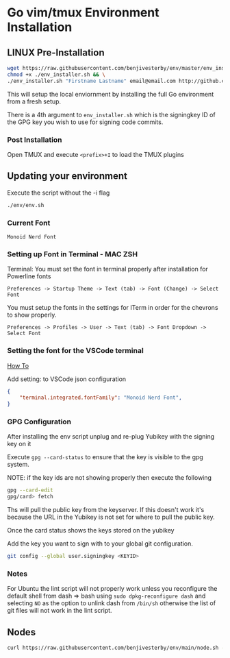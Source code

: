 # Go vim/tmux Environment Installation

## LINUX Pre-Installation

```bash
wget https://raw.githubusercontent.com/benjivesterby/env/master/env_installer.sh && \
chmod +x ./env_installer.sh && \
./env_installer.sh "Firstname Lastname" email@email.com http://github.com/benjivesterby/env.git
```

This will setup the local enviornment by installing the full Go environment from
a fresh setup.

There is a 4th argument to `env_installer.sh` which is the signingkey ID of the
GPG key you wish to use for signing code commits.

### Post Installation

Open TMUX and execute `<prefix>+I` to load the TMUX plugins

## Updating your environment

Execute the script without the -i flag

```bash
./env/env.sh
```

### Current Font

`Monoid Nerd Font`

### Setting up Font in Terminal - MAC ZSH

Terminal: You must set the font in terminal properly after installation for
Powerline fonts

`Preferences -> Startup Theme -> Text (tab) -> Font (Change) -> Select Font`

You must setup the fonts in the settings for ITerm in order for the chevrons to
show properly.

`Preferences -> Profiles -> User -> Text (tab) -> Font Dropdown -> Select Font`

### Setting the font for the VSCode terminal

[How To](https://dev.to/mattstratton/making-powerline-work-in-visual-studio-code-terminal-1m7)

Add setting: to VSCode json configuration

```json
{
    "terminal.integrated.fontFamily": "Monoid Nerd Font",
}
```

### GPG Configuration

After installing the env script unplug and re-plug Yubikey with the
signing key on it

Execute `gpg --card-status` to ensure that the key is visible to the gpg system.

NOTE: if the key ids are not showing properly then execute the following

```bash
gpg --card-edit
gpg/card> fetch
```

Ths will pull the public key from the keyserver. If this doesn't work it's because
the URL in the Yubikey is not set for where to pull the public key.

Once the card status shows the keys stored on the yubikey

Add the key you want to sign with to your global git configuration.

```bash
git config --global user.signingkey <KEYID>
```

### Notes

For Ubuntu the lint script will not properly work unless you reconfigure the
default shell from dash => bash using `sudo dpkg-reconfigure dash` and selecting
`NO` as the option to unlink dash from `/bin/sh` otherwise the list of git files
will not work in the lint script.

## Nodes

```bash
curl https://raw.githubusercontent.com/benjivesterby/env/main/node.sh -o ~/bin/up && chmod +x ~/bin/up && ~/bin/up
```
